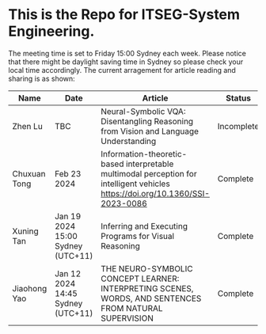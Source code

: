# This is the Repo for ITSEG-System Engineering.

The meeting time is set to Friday 15:00 Sydney each week. 
Please notice that there might be daylight saving time in Sydney so please check your local time accordingly.
The current arragement for article reading and sharing is as shown:

| Name      | Date | Article| Status|
| ----------- | ----------- |----------- | ----------- |
| Zhen Lu | TBC | Neural-Symbolic VQA: Disentangling Reasoning from Vision and Language Understanding | Incomplete |
| Chuxuan Tong | Feb 23 2024 | Information-theoretic-based interpretable multimodal perception for intelligent vehicles https://doi.org/10.1360/SSI-2023-0086 | Complete |
| Xuning Tan | Jan 19 2024 15:00 Sydney (UTC+11) | Inferring and Executing Programs for Visual Reasoning | Complete |
| Jiaohong Yao | Jan 12 2024 14:45 Sydney (UTC+11) | THE NEURO-SYMBOLIC CONCEPT LEARNER: INTERPRETING SCENES, WORDS, AND SENTENCES FROM NATURAL SUPERVISION| Complete |
